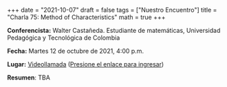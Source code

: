 +++
date      = "2021-10-07"
draft     = false
tags      = ["Nuestro Encuentro"]
title     = "Charla 75: Method of Characteristics"
math      = true
+++

**Conferencista:**  Walter Castañeda. Estudiante de matemáticas, Universidad Pedagógica y Tecnológica de Colombia

**Fecha:** Martes 12 de octubre de 2021, 4:00 p.m.

**Lugar:** [Videollamada](https://meet.google.com/izy-pzig-pbf)  ([Presione el enlace para ingresar](https://meet.google.com/izy-pzig-pbf))

**Resumen**: TBA
